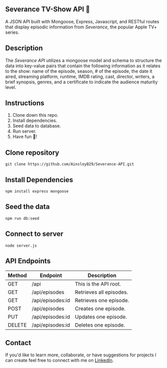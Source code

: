## Severance TV-Show API 🧠

A JSON API built with Mongoose, Express, Javascript, and RESTful routes that display episodic information from _Severance_, the popular Apple TV+ series.

## Description

The _Severance API_ utilizes a mongoose model and schema to structure the data into key-value pairs that contain the following information as it relates to the show: name of the episode, season, # of the episode, the date it aired, streaming platform, runtime, IMDB rating, cast, director, writers, a brief synopsis, genres, and a certificate to indicate the audience maturity level.

## Instructions

1. Clone down this repo.
2. Install dependencies.
3. Seed data to database.
4. Run server.
5. Have fun 🥳!

## Clone repository

```
git clone https://github.com/AinsleyB29/Severance-API.git
```

## Install Dependencies

```
npm install express mongoose
```

## Seed the data

`npm run db:seed`

## Connect to server

`node server.js`

## API Endpoints

| Method | Endpoint         | Description             |
| ------ | ---------------- | ----------------------- |
| GET    | /api             | This is the API root.   |
| GET    | /api/episodes    | Retrieves all episodes. |
| GET    | /api/episodes:id | Retrieves one episode.  |
| POST   | /api/episodes    | Creates one episode.    |
| PUT    | /api/episodes:id | Updates one episode.    |
| DELETE | /api/episodes:id | Deletes one episode.    |

## Contact

If you'd like to learn more, collaborate, or have suggestions for projects I can create feel free to connect with me on [LinkedIn](https://www.linkedin.com/in/ainsleybrundage/).
